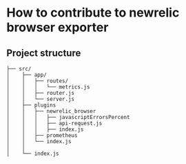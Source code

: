 # **How to contribute to newrelic browser exporter**

## **Project structure**

```
├── src/
│    ├── app/
│    │   ├── routes/
│    │   │   └── metrics.js
│    │   ├── router.js
│    │   └── server.js
│    ├── plugins
│    │   ├── newrelic_browser
│    │   │   ├── javascriptErrorsPercent
│    │   │   ├── api-request.js
│    │   │   ├── index.js
│    │   ├── prometheus
│    │   └── index.js
│    │
│    └── index.js

```
